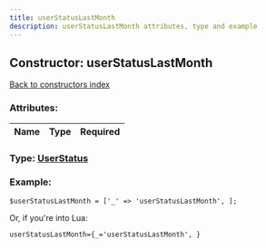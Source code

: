 ```yaml
---
title: userStatusLastMonth
description: userStatusLastMonth attributes, type and example
---
```

## Constructor: userStatusLastMonth  
[Back to constructors index](index.md)



### Attributes:

| Name     |    Type       | Required |
|----------|:-------------:|---------:|



### Type: [UserStatus](../types/UserStatus.md)


### Example:

```
$userStatusLastMonth = ['_' => 'userStatusLastMonth', ];
```  

Or, if you're into Lua:  


```
userStatusLastMonth={_='userStatusLastMonth', }

```


